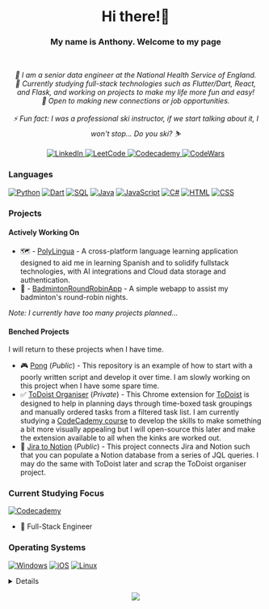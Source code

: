 <h1 align="center">Hi there!👋</h1>

<h3 align="center"><b>My name is Anthony. Welcome to my page</b></h3><br>
<p align="center">
    <i>
        🏦 I am a senior data engineer at the National Health Service of England.<br>
        🌱 Currently studying full-stack technologies such as Flutter/Dart, React, and Flask, and working on projects to make my life more fun and easy!<br>
        👯 Open to making new connections or job opportunities.<br><br>
        ⚡ Fun fact: I was a professional ski instructor, if we start talking about it, I won't stop... Do you ski? ⛷️<br>
    </i><br>
    <a href="https://www.linkedin.com/in/anthony-bane">
        <img src="https://img.shields.io/badge/LinkedIn-blue?style=flat-square&logo=linkedin" alt="LinkedIn">
    </a>
    <a href="https://leetcode.com/AnthonyBane">
        <img src="https://img.shields.io/badge/LeetCode-blue?style=flat-square&logo=LeetCode" alt="LeetCode">
    </a>
    <a href="https://www.codecademy.com/profiles/AnthonyBane">
        <img src="https://img.shields.io/badge/Codecademy-blue?style=flat-square&logo=Codecademy" alt="Codecademy">
    </a>
    <a href="https://www.codewars.com/users/AnthonyBane">
        <img src="https://img.shields.io/badge/Codewars-blue?style=flat-square&logo=codewars&logoColor=grey" alt="CodeWars">
    </a>
    
</p>


### Languages
[![Python](https://img.shields.io/badge/python-black?style=for-the-badge&logo=python)](https://github.com/AnthonyBane)
[![Dart](https://img.shields.io/badge/dart-black?style=for-the-badge&logo=dart)](https://github.com/AnthonyBane)
[![SQL](https://img.shields.io/badge/sql-black?style=for-the-badge&logo=mysql)](https://github.com/AnthonyBane)
[![Java](https://img.shields.io/badge/java-black?style=for-the-badge&logo=openjdk)](https://github.com/AnthonyBane)
[![JavaScript](https://img.shields.io/badge/JavaScript-black?style=for-the-badge&logo=JavaScript)](https://github.com/AnthonyBane)
[![C#](https://img.shields.io/badge/c%23-black?style=for-the-badge&logo=Csharp)](https://github.com/AnthonyBane)
[![HTML](https://img.shields.io/badge/HTML-black?style=for-the-badge&logo=HTML)](https://github.com/AnthonyBane) 
[![CSS](https://img.shields.io/badge/CSS-black?style=for-the-badge&logo=CSS)](https://github.com/AnthonyBane)


### Projects 

#### Actively Working On

<p>
    <ul>
        <li>
            🗺️ - <a href="https://github.com/AnthonyBane/PolyLingua">PolyLingua</a> - A cross-platform language learning application designed to aid me in learning Spanish and to solidify fullstack technologies, with AI integrations and Cloud data storage and authentication.
        </li>
        <li>
            🏸 - <a href="https://github.com/AnthonyBane/BadmintonRoundRobinApp">BadmintonRoundRobinApp</a> - A simple webapp to assist my badminton's round-robin nights.
        </li>
    </ul>
</p>

_Note: I currently have too many projects planned..._  

#### Benched Projects

I will return to these projects when I have time.

<p>
    <ul>    
        <li>🎮
            <a href="https://github.com/AnthonyBane/Pong">Pong</a> (<i>Public</i>)
            - This repository is an example of how to start with a poorly written script and develop it over time. I am slowly working on this project when I have some spare time.
        </li>
        <li>✅ 
            <a href="https://github.com/AnthonyBane/ToDoist-Organiser">ToDoist Organiser</a> (<i>Private</i>) - This Chrome extension for <a href="https://todoist.com/">ToDoist</a> is designed to help in planning days through time-boxed task groupings and manually ordered tasks from a filtered task list. I am currently studying a <a href="https://www.codecademy.com/enrolled/paths/build-web-apps-with-react">CodeCademy course</a> to develop the skills to make something a bit more visually appealing but I will open-source this later and make the extension available to all when the kinks are worked out.
        </li>
        <li>🤖 <a href="https://github.com/AnthonyBane/Jira-to-Notion">Jira to Notion</a> (<i>Public</i>) - This project connects Jira and Notion such that you can populate a Notion database from a series of JQL queries. I may do the same with ToDoist later and scrap the ToDoist organiser project.
        </li>
    </ul>
</p>

### Current Studying Focus

[![Codecademy](https://img.shields.io/badge/Codecademy-green?style=for-the-badge&logo=Codecademy)](https://www.codecademy.com/profiles/AnthonyBane)
<p>
  <ul>
    <li>🤖 Full-Stack Engineer</li>
  </ul>
</p> 

### Operating Systems
[![Windows](https://img.shields.io/badge/Windows-blue?style=for-the-badge&logo=Windows)](https://github.com/AnthonyBane)
[![iOS](https://img.shields.io/badge/iOS-red?style=for-the-badge&logo=iOS)](https://github.com/AnthonyBane)
[![Linux](https://img.shields.io/badge/Linux-FCC624?style=for-the-badge&logo=linux&logoColor=black)](https://github.com/AnthonyBane)

<details>
<p align="center">
  <a href="https://github.com/AnthonyBane">
    <img src="http://github-profile-summary-cards.vercel.app/api/cards/profile-details?username=AnthonyBane&theme=transparent" />
  </a>
  <a href="https://github.com/AnthonyBane">
    <img src="https://github-readme-streak-stats.herokuapp.com/?user=AnthonyBane&hide_border=true&card_width=338&theme=transparent" />
  </a>
  <a href="https://github.com/AnthonyBane">
    <img src="http://github-profile-summary-cards.vercel.app/api/cards/stats?username=AnthonyBane&theme=transparent" />
  </a>
  <a href="https://github.com/AnthonyBane">
    <img src="https://github-readme-stats.vercel.app/api/top-langs/?username=AnthonyBane&langs_count=10&exclude_repo=&hide=&card_width=699&hide_border=true&theme=transparent" />
    <!-- <img src="https://github-readme-stats.vercel.app/api/top-langs/?username=AnthonyBane&langs_count=10&exclude_repo=&hide=jupyter%20notebook,vim%20script,cmake,makefile,batchfile,emacs%20lisp,css,html&layout=default&card_width=699&hide_border=true&theme=transparent" /> -->
  </a>
</p>
</details>

<p align="center">
  <a href="https://github.com/AnthonyBane">
    <img src="https://komarev.com/ghpvc/?username=AnthonyBane&color=blue&style=flat)" />
  </a>
</p>

<!--

Profile hugely inspired by - https://github.com/wervlad/ go check him out! Edit: 14/08/2023 - Account name changed or deleted. Can't link to him/her anymore.

Profile view counter from - https://github.com/antonkomarev/github-profile-views-counter

This is the template GitHub gives you, keeping it around for additional inspiration.

Here are some ideas to get you started:

- 🔭 I’m currently working on ...
- 🌱 I’m currently learning ...
- 👯 I’m looking to collaborate on ...
- 🤔 I’m looking for help with ...
- 💬 Ask me about ...
- 📫 How to reach me: ...
- 😄 Pronouns: ...
- ⚡ Fun fact: ...

-->
